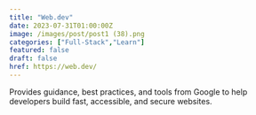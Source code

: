 ```yaml
---
title: "Web.dev"
date: 2023-07-31T01:00:00Z
image: /images/post/post1 (38).png
categories: ["Full-Stack","Learn"]
featured: false
draft: false
href: https://web.dev/
---
```

Provides guidance, best practices, and tools from Google to help developers build fast, accessible, and secure websites.
